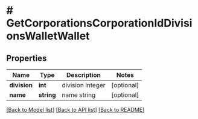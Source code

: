 # # GetCorporationsCorporationIdDivisionsWalletWallet

## Properties

Name | Type | Description | Notes
------------ | ------------- | ------------- | -------------
**division** | **int** | division integer | [optional] 
**name** | **string** | name string | [optional] 

[[Back to Model list]](../../README.md#documentation-for-models) [[Back to API list]](../../README.md#documentation-for-api-endpoints) [[Back to README]](../../README.md)



